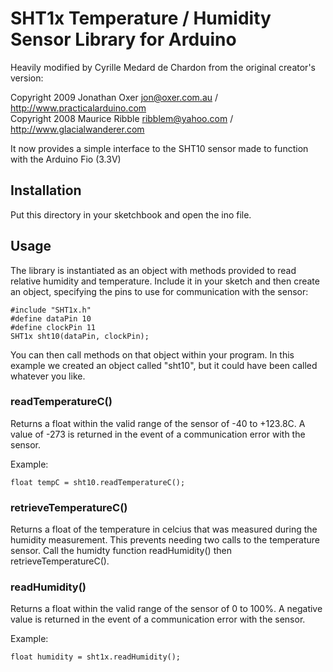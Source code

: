 SHT1x Temperature / Humidity Sensor Library for Arduino
=======================================================
Heavily modified by Cyrille Medard de Chardon from the original creator's version:

Copyright 2009 Jonathan Oxer jon@oxer.com.au / http://www.practicalarduino.com  
Copyright 2008 Maurice Ribble ribblem@yahoo.com / http://www.glacialwanderer.com

It now provides a simple interface to the SHT10 sensor made to function with the Arduino Fio (3.3V)

Installation
------------
Put this directory in your sketchbook and open the ino file.

Usage
-----
The library is instantiated as an object with methods provided to read
relative humidity and temperature. Include it in your sketch and then
create an object, specifying the pins to use for communication with the
sensor:

    #include "SHT1x.h"
    #define dataPin 10
    #define clockPin 11
    SHT1x sht10(dataPin, clockPin);

You can then call methods on that object within your program. In this
example we created an object called "sht10", but it could have been
called whatever you like.

### readTemperatureC() ###

Returns a float within the valid range of the sensor of -40 to +123.8C.
A value of -273 is returned in the event of a communication error with
the sensor.

Example:

    float tempC = sht10.readTemperatureC();

### retrieveTemperatureC() ###

Returns a float of the temperature in celcius that was measured during the humidity measurement. This prevents needing two calls to the temperature sensor. Call the humidty function readHumidity() then retrieveTemperatureC().

### readHumidity() ###

Returns a float within the valid range of the sensor of 0 to 100%.
A negative value is returned in the event of a communication error with
the sensor.

Example:

    float humidity = sht1x.readHumidity();
